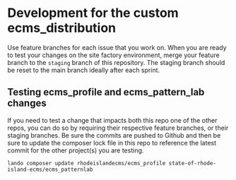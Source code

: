 # Development for the custom ecms_distribution

Use feature branches for each issue that you work on. When you are ready
to test your changes on the site factory environment, merge your feature
branch to the `staging` branch of this repository. The staging branch
should be reset to the main branch ideally after each sprint.

## Testing ecms_profile and ecms_pattern_lab changes

If you need to test a change that impacts both this repo one of the
other repos, you can do so by requiring their respective feature
branches, or their staging branches. Be sure the commits are pushed
to Github and then be sure to update the composer lock file in this
repo to reference the latest commit for the other project(s) you are
testing.

```shell
lando composer update rhodeislandecms/ecms_profile state-of-rhode-island-ecms/ecms_patternlab
```
